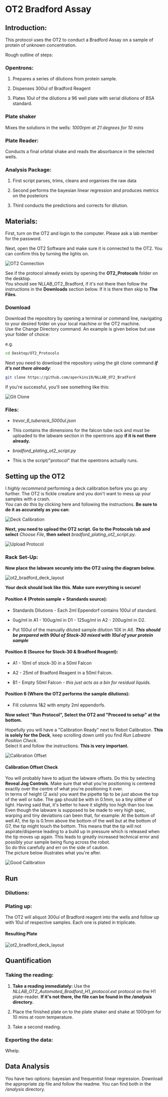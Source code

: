 # OT2 Bradford Assay

## Introduction:

This protocol uses the OT2 to conduct a Bradford Assay on a sample of protein of unknown concentration.

Rough outline of steps:

### Opentrons:

 1. Prepares a series of dilutions from protein sample.

 2. Dispenses 300ul of Bradford Reagent

 3. Plates 10ul of the dilutions a 96 well plate with serial dilutions of BSA standard.


### Plate shaker  
Mixes the solutions in the wells: *1000rpm at 21 degrees for 10 mins*


### Plate Reader:

Conducts a final orbital shake and reads the absorbance in the selected wells.

###  Analysis Package:

 1. First script parses, trims, cleans and organises the raw data

 2. Second performs the bayesian linear regression and produces metrics on the posteriors

 3. Third conducts the predictions and corrects for dilution.


## Materials:

First, turn on the OT2 and login to the computer. Please ask a lab member for the password.

Next, open the OT2 Software and make sure it is connected to the OT2.
You can confirm this by turning the lights on.

![OT2 Connection](img/ot2_connection.png)

See if the protocol already exists by opening the **OT2_Protocols** folder on the desktop.  
You should see NLLAB_OT2_Bradford, if it's not there then follow the instructions in the **Downloads** section below. If it is there then skip to **The Files**.

### Download

Download the repository by opening a terminal or command line, navigating to your desired folder on your local machine or the OT2 machine.  
Use the Change Directory command. An example is given below but use your folder of choice:

e.g.
```bash
cd Desktop/OT2_Protocols
```

Next you need to download the repository using the git clone command ***if it's not there already***:

```bash
git clone https://github.com/aperkins19/NLLAB_OT2_Bradford
```
If you're successful, you'll see something like this:

![Git Clone](img/git_clone.png)


### Files:

 * *trevor_6_tuberack_5000ul.json*
  * This contains the dimensions for the falcon tube rack and must be uploaded to the labware section in the opentrons app **if it is not there already.**


 * *bradford_plating_ot2_script.py*
  * This is the script/"protocol" that the opentrons actually runs.


## Setting up the OT2

I *highly recommend* performing a deck calibration before you go any further. The OT2 is fickle creature and you don't want to mess up your samples with a crash.  
You can do this by clicking here and following the instructions. **Be sure to do it as accurately as you can**:  

![Deck Calibration](img/deck_calibration.png)

**Next, you need to upload the OT2 script. Go to the Protocols tab and select** *Choose File*, **then select** *bradford_plating_ot2_script.py*.

![Upload Protocol](img/upload_protocol.png)


### Rack Set-Up:

**Now place the labware securely into the OT2 using the diagram below.**

![ot2_bradford_deck_layout](img/ot2_bradford_deck_layout.png)

**Your deck should look like this. Make sure everything is secure!**

#### Position 4 (Protein sample + Standards source):

* Standards Dilutions - Each 2ml Eppendorf contains 100ul of standard.
 * 0ug/ml in A1 - 100ug/ml in D1 - 125ug/ml in A2 - 200ug/ml in D2.

* Put 100ul of the manually diluted sample dilution 10X in A6. ***This should be prepared with 90ul of Stock-30 mixed with 10ul of your protein sample***

#### Position 8 (Source for Stock-30 & Bradford Reagent):

* A1 - 10ml of stock-30 in a 50ml Falcon

* A2 - 25ml of Bradford Reagent in a 50ml Falcon.

* B1 - Empty 50ml Falcon - *this just acts as a bin for residual liquids.*


#### Position 6 (Where the OT2 performs the sample dilutions):

* Fill columns 1&2 with empty 2ml eppendorfs.


**Now select "Run Protocol", Select the OT2 and "Proceed to setup" at the bottom.**

Hopefully you will have a "Calibration Ready" next to Robot Calibration. **This is solely for the Deck**, keep scrolling down until you find *Run Labware Position Check*.  
Select it and follow the instructions. **This is very important.**

![Calibration Offset](img/cali_off.png)

#### Calibration Offset Check

You will probably have to adjust the labware offsets. Do this by selecting **Reveal Jog Controls**.
Make sure that what you're positioning is centered exactly over the centre of what you're positioning it over.  
In terms of height (Z axis) you want the pipette tip to be *just* above the top of the well or tube. The gap should be with in 0.1mm, so a tiny slither of light. Having said that, it's better to have it slightly too high than too low. Even though the labware is supposed to be made to very high spec, warping and tiny deviations can been that, for example: At the bottom of well A1, the tip is 0.1mm above the bottom of the well but at the bottom of G7, the tip might touch the bottom. This means that the tip will not aspirate/dispense leading to a build up in pressure which is released when the tip moves up again. This leads to greatly increased technical error and possibly your sample being flung across the robot.  
So do this carefully and err on the side of caution.  
The picture below illustrates what you're after.

![Good Calibration](img/good_cali.png)


## Run

### Dilutions:


### Plating up:
The OT2 will aliquot 300ul of Bradford reagent into the wells and follow up with 10ul of respective samples. Each one is plated in triplicate.

#### Resulting Plate
![ot2_bradford_deck_layout](img/ot2_bradford_resulting_plate.png)

## Quantification

### Taking the reading:

1. **Take a reading immediately:** Use the *NLLAB_OT2_Automated_Bradford_H1_protocol.ext* protocol on the H1 plate-reader. **If it's not there, the file can be found in the */analysis* directory.**

2. Place the finished plate on to the plate shaker and shake at 1000rpm for 10 mins at room temperature.

3. Take a second reading.

### Exporting the data:

Whelp.

## Data Analysis

You have two options: bayesian and frequentist linear regression. Download the appropriate zip file and follow the readme. You can find both in the */analysis* directory.
